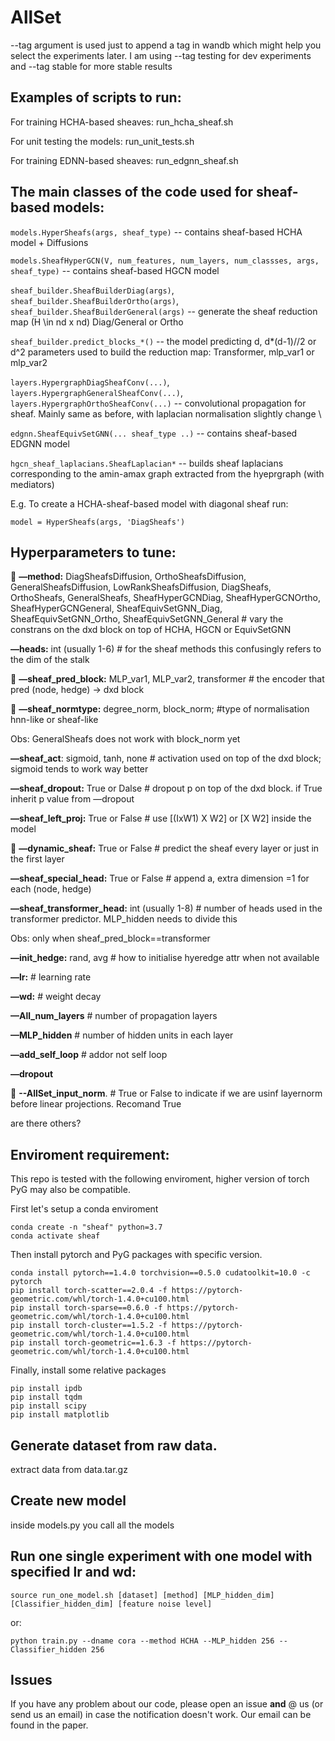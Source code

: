 # AllSet

 --tag argument is used just to append a tag in wandb which might help you select the experiments later.
 I am using  --tag testing for dev experiments and  --tag stable for more stable results

## Examples of scripts to run:
For training HCHA-based sheaves: run_hcha_sheaf.sh

For unit testing the models: run_unit_tests.sh

For training EDNN-based sheaves: run_edgnn_sheaf.sh


## The main classes of the code used for sheaf-based models:

`models.HyperSheafs(args, sheaf_type)` -- contains sheaf-based HCHA model  + Diffusions

`models.SheafHyperGCN(V, num_features, num_layers, num_classses, args, sheaf_type)` -- contains sheaf-based HGCN model  

`sheaf_builder.SheafBuilderDiag(args)`, `sheaf_builder.SheafBuilderOrtho(args)`, `sheaf_builder.SheafBuilderGeneral(args)` -- generate the sheaf reduction map (H \in nd x nd) Diag/General or Ortho 

`sheaf_builder.predict_blocks_*()` -- the model predicting d, d*(d-1)//2 or d^2 parameters used to build the reduction map: Transformer, mlp_var1 or mlp_var2 

`layers.HypergraphDiagSheafConv(...)`, `layers.HypergraphGeneralSheafConv(...)`, `layers.HypergraphOrthoSheafConv(...)` -- convolutional propagation for sheaf. Mainly same as before, with laplacian normalisation slightly change \\

`edgnn.SheafEquivSetGNN(... sheaf_type ..)` -- contains sheaf-based EDGNN model  

`hgcn_sheaf_laplacians.SheafLaplacian*` -- builds sheaf laplacians corresponding to the amin-amax graph extracted from the hyeprgraph (with mediators)


E.g. To create a HCHA-sheaf-based model with diagonal sheaf run:

```
model = HyperSheafs(args, 'DiagSheafs')
```


## Hyperparameters to tune:
🔆 **—method:** DiagSheafsDiffusion, OrthoSheafsDiffusion, GeneralSheafsDiffusion, LowRankSheafsDiffusion, DiagSheafs, OrthoSheafs, GeneralSheafs, SheafHyperGCNDiag, SheafHyperGCNOrtho, SheafHyperGCNGeneral, SheafEquivSetGNN_Diag, SheafEquivSetGNN_Ortho, SheafEquivSetGNN_General           # vary the constrans on the dxd block on top of HCHA, HGCN or EquivSetGNN 

**—heads:** int (usually 1-6)          # for the sheaf methods this confusingly refers to the dim of the stalk

🔆 **—sheaf_pred_block:** MLP_var1, MLP_var2, transformer          # the encoder that pred (node, hedge) → dxd block

🔆 **—sheaf_normtype:** degree_norm, block_norm;           #type of normalisation hnn-like or sheaf-like

Obs: GeneralSheafs does not work with block_norm yet

**—sheaf_act**: sigmoid, tanh, none          # activation used on top of the dxd block; sigmoid tends to work way better

**—sheaf_dropout:** True or Dalse         # dropout p on top of the dxd block. if True inherit p value from —dropout

**—sheaf_left_proj:** True or False          # use [(IxW1) X W2] or [X W2] inside the model 

🔆 **—dynamic_sheaf:** True or False          # predict the sheaf every layer or just in the first layer

**—sheaf_special_head:** True or False          # append a, extra dimension =1 for each (node, hedge)

**—sheaf_transformer_head:** int (usually 1-8)          # number of heads used in the transformer predictor. MLP_hidden needs to divide this

Obs: only when sheaf_pred_block==transformer

**—init_hedge:** rand, avg          # how to initialise hyeredge attr when not available

**—lr:**          # learning rate

**—wd:**          # weight decay

**—All_num_layers**          # number of propagation layers

**—MLP_hidden**          # number of hidden units in each layer

**—add_self_loop**          # addor not self loop

**—dropout**

🔆 **--AllSet_input_norm**.     # True or False to indicate if we are usinf layernorm before linear projections. Recomand True 

are there others?

## Enviroment requirement:
This repo is tested with the following enviroment, higher version of torch PyG may also be compatible. 

First let's setup a conda enviroment
```
conda create -n "sheaf" python=3.7
conda activate sheaf
```

Then install pytorch and PyG packages with specific version.
```
conda install pytorch==1.4.0 torchvision==0.5.0 cudatoolkit=10.0 -c pytorch
pip install torch-scatter==2.0.4 -f https://pytorch-geometric.com/whl/torch-1.4.0+cu100.html
pip install torch-sparse==0.6.0 -f https://pytorch-geometric.com/whl/torch-1.4.0+cu100.html
pip install torch-cluster==1.5.2 -f https://pytorch-geometric.com/whl/torch-1.4.0+cu100.html
pip install torch-geometric==1.6.3 -f https://pytorch-geometric.com/whl/torch-1.4.0+cu100.html
```
Finally, install some relative packages

```
pip install ipdb
pip install tqdm
pip install scipy
pip install matplotlib
```

## Generate dataset from raw data.

extract data from data.tar.gz 

## Create new model

inside models.py you call all the models

## Run one single experiment with one model with specified lr and wd: 
```
source run_one_model.sh [dataset] [method] [MLP_hidden_dim] [Classifier_hidden_dim] [feature noise level]
```

or:

```
python train.py --dname cora --method HCHA --MLP_hidden 256 --Classifier_hidden 256
```


## Issues
If you have any problem about our code, please open an issue **and** @ us (or send us an email) in case the notification doesn't work. Our email can be found in the paper.




